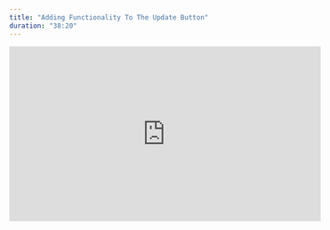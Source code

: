 ```yaml
---
title: "Adding Functionality To The Update Button"
duration: "38:20"
---
```


<iframe width="560" height="315" src="https://www.youtube.com/embed/M29ad6ZOtJo" title="YouTube video player" frameborder="0" allow="accelerometer; autoplay; clipboard-write; encrypted-media; gyroscope; picture-in-picture; web-share" allowfullscreen></iframe>